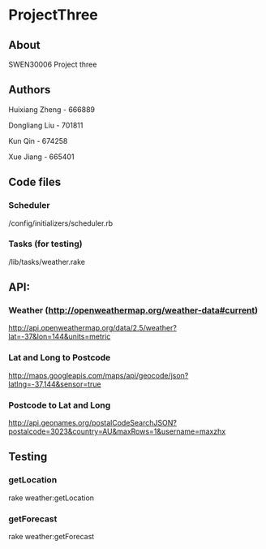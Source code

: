 # ProjectThree

## About

SWEN30006 Project three

## Authors

Huixiang Zheng - 666889

Dongliang Liu - 701811

Kun Qin - 674258

Xue Jiang - 665401

## Code files

### Scheduler
/config/initializers/scheduler.rb

### Tasks (for testing)
/lib/tasks/weather.rake

## API:

### Weather (http://openweathermap.org/weather-data#current)
http://api.openweathermap.org/data/2.5/weather?lat=-37&lon=144&units=metric

### Lat and Long to Postcode
http://maps.googleapis.com/maps/api/geocode/json?latlng=-37,144&sensor=true

### Postcode to Lat and Long
http://api.geonames.org/postalCodeSearchJSON?postalcode=3023&country=AU&maxRows=1&username=maxzhx

## Testing

### getLocation
rake weather:getLocation

### getForecast
rake weather:getForecast
